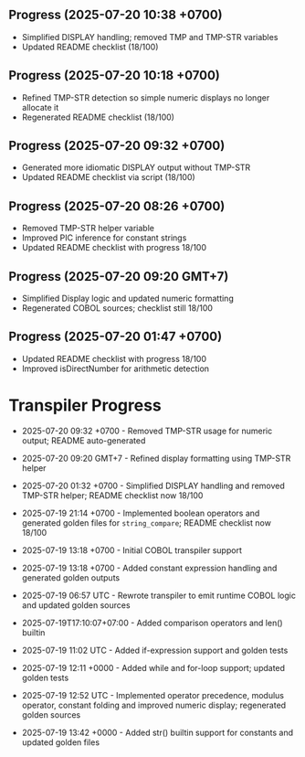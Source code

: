 ## Progress (2025-07-20 10:38 +0700)
- Simplified DISPLAY handling; removed TMP and TMP-STR variables
- Updated README checklist (18/100)

## Progress (2025-07-20 10:18 +0700)
- Refined TMP-STR detection so simple numeric displays no longer allocate it
- Regenerated README checklist (18/100)

## Progress (2025-07-20 09:32 +0700)
- Generated more idiomatic DISPLAY output without TMP-STR
- Updated README checklist via script (18/100)

## Progress (2025-07-20 08:26 +0700)
- Removed TMP-STR helper variable
- Improved PIC inference for constant strings
- Updated README checklist with progress 18/100

## Progress (2025-07-20 09:20 GMT+7)
- Simplified Display logic and updated numeric formatting
- Regenerated COBOL sources; checklist still 18/100

## Progress (2025-07-20 01:47 +0700)
- Updated README checklist with progress 18/100
- Improved isDirectNumber for arithmetic detection


# Transpiler Progress

- 2025-07-20 09:32 +0700 - Removed TMP-STR usage for numeric output; README auto-generated

- 2025-07-20 09:20 GMT+7 - Refined display formatting using TMP-STR helper

- 2025-07-20 01:32 +0700 - Simplified DISPLAY handling and removed TMP-STR helper; README checklist now 18/100
- 2025-07-19 21:14 +0700 - Implemented boolean operators and generated golden files for `string_compare`; README checklist now 18/100

- 2025-07-19 13:18 +0700 - Initial COBOL transpiler support
- 2025-07-19 13:18 +0700 - Added constant expression handling and generated golden outputs
- 2025-07-19 06:57 UTC - Rewrote transpiler to emit runtime COBOL logic and updated golden sources
- 2025-07-19T17:10:07+07:00 - Added comparison operators and len() builtin
- 2025-07-19 11:02 UTC - Added if-expression support and golden tests
- 2025-07-19 12:11 +0000 - Added while and for-loop support; updated golden tests
- 2025-07-19 12:52 UTC - Implemented operator precedence, modulus operator, constant folding and improved numeric display; regenerated golden sources
- 2025-07-19 13:42 +0000 - Added str() builtin support for constants and updated golden files

